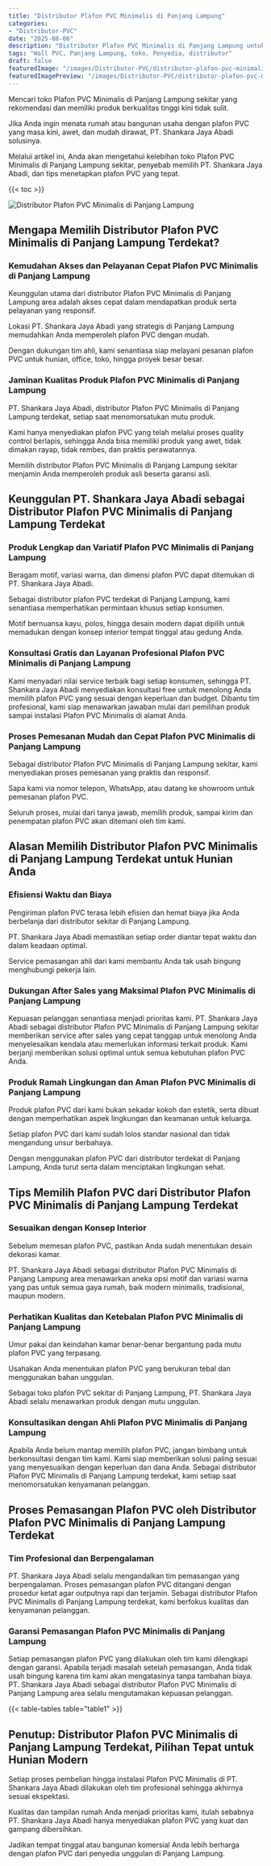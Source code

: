 ```yaml
---
title: "Distributor Plafon PVC Minimalis di Panjang Lampung"
categories:
- "Distributor-PVC"
date: "2025-08-06"
description: "Distributor Plafon PVC Minimalis di Panjang Lampung untuk hunian, kantor, dan gerai. Panel unggulan, pilihan motif, pilihan warna menarik, beserta servis pemasangan ditangani oleh teknisi berpengalaman dan jaminan resmi!|Jasa penjualan Plafon PVC Minimalis di Panjang Lampung untuk keperluan rumah, office, atau gerai, beserta material unggulan dan instalasi oleh tenaga ahli berpengalaman serta jaminan resmi.|Alternatif Plafon PVC Minimalis di Panjang Lampung yang terbukti bagi rumah, perkantoran, dan toko, bersama panel unggulan dan instalasi oleh tim ahli serta garansi resmi.|Penjualan Plafon PVC Minimalis di Panjang Lampung bagi rumah, kantor, serta toko, dengan panel berkualitas dan penempatan dikerjakan oleh tim berpengalaman, dilengkapi beserta garansi resmi.}"
tags: "Wall PVC, Panjang Lampung, toko, Penyedia, distributor"
draft: false
featuredImage: "/images/Distributor-PVC/distributor-plafon-pvc-minimalis-di-panjang-lampung.png"
featuredImagePreview: "/images/Distributor-PVC/distributor-plafon-pvc-minimalis-di-panjang-lampung.png"
---
```


Mencari toko Plafon PVC Minimalis di Panjang Lampung sekitar yang rekomendasi dan memiliki produk berkualitas tinggi kini tidak sulit.

Jika Anda ingin menata rumah atau bangunan usaha dengan plafon PVC yang masa kini, awet, dan mudah dirawat, PT. Shankara Jaya Abadi solusinya.

Melalui artikel ini, Anda akan mengetahui kelebihan toko Plafon PVC Minimalis di Panjang Lampung sekitar, penyebab memilih PT. Shankara Jaya Abadi, dan tips menetapkan plafon PVC yang tepat.

{{< toc >}}

![Distributor Plafon PVC Minimalis di Panjang Lampung](/images/Distributor-PVC/Distributor-Plafon-PVC-Minimalis-di-Panjang-Lampung.png)

## Mengapa Memilih Distributor Plafon PVC Minimalis di Panjang Lampung Terdekat?

### Kemudahan Akses dan Pelayanan Cepat Plafon PVC Minimalis di Panjang Lampung

Keunggulan utama dari distributor Plafon PVC Minimalis di Panjang Lampung area adalah akses cepat dalam mendapatkan produk serta pelayanan yang responsif.

Lokasi PT. Shankara Jaya Abadi yang strategis di Panjang Lampung memudahkan Anda memperoleh plafon PVC dengan mudah.

Dengan dukungan tim ahli, kami senantiasa siap melayani pesanan plafon PVC untuk hunian, office, toko, hingga proyek besar besar.

### Jaminan Kualitas Produk Plafon PVC Minimalis di Panjang Lampung

PT. Shankara Jaya Abadi, distributor Plafon PVC Minimalis di Panjang Lampung terdekat, setiap saat menomorsatukan mutu produk.

Kami hanya menyediakan plafon PVC yang telah melalui proses quality control berlapis, sehingga Anda bisa memiliki produk yang awet, tidak dimakan rayap, tidak rembes, dan praktis perawatannya.

Memilih distributor Plafon PVC Minimalis di Panjang Lampung sekitar menjamin Anda memperoleh produk asli beserta garansi asli.

## Keunggulan PT. Shankara Jaya Abadi sebagai Distributor Plafon PVC Minimalis di Panjang Lampung Terdekat

### Produk Lengkap dan Variatif Plafon PVC Minimalis di Panjang Lampung

Beragam motif, variasi warna, dan dimensi plafon PVC dapat ditemukan di PT. Shankara Jaya Abadi.

Sebagai distributor plafon PVC terdekat di Panjang Lampung, kami senantiasa memperhatikan permintaan khusus setiap konsumen.

Motif bernuansa kayu, polos, hingga desain modern dapat dipilih untuk memadukan dengan konsep interior tempat tinggal atau gedung Anda.

### Konsultasi Gratis dan Layanan Profesional Plafon PVC Minimalis di Panjang Lampung

Kami menyadari nilai service terbaik bagi setiap konsumen, sehingga PT. Shankara Jaya Abadi menyediakan konsultasi free untuk menolong Anda memilih plafon PVC yang sesuai dengan keperluan dan budget. Dibantu tim profesional, kami siap menawarkan jawaban mulai dari pemilihan produk sampai instalasi Plafon PVC Minimalis di alamat Anda.

### Proses Pemesanan Mudah dan Cepat Plafon PVC Minimalis di Panjang Lampung

Sebagai distributor Plafon PVC Minimalis di Panjang Lampung sekitar, kami menyediakan proses pemesanan yang praktis dan responsif.

Sapa kami via nomor telepon, WhatsApp, atau datang ke showroom untuk pemesanan plafon PVC.

Seluruh proses, mulai dari tanya jawab, memilih produk, sampai kirim dan penempatan plafon PVC akan ditemani oleh tim kami.

## Alasan Memilih Distributor Plafon PVC Minimalis di Panjang Lampung Terdekat untuk Hunian Anda

### Efisiensi Waktu dan Biaya

Pengiriman plafon PVC terasa lebih efisien dan hemat biaya jika Anda berbelanja dari distributor sekitar di Panjang Lampung.

PT. Shankara Jaya Abadi memastikan setiap order diantar tepat waktu dan dalam keadaan optimal.

Service pemasangan ahli dari kami membantu Anda tak usah bingung menghubungi pekerja lain.

### Dukungan After Sales yang Maksimal Plafon PVC Minimalis di Panjang Lampung

Kepuasan pelanggan senantiasa menjadi prioritas kami. PT. Shankara Jaya Abadi sebagai distributor Plafon PVC Minimalis di Panjang Lampung sekitar memberikan service after sales yang cepat tanggap untuk menolong Anda menyelesaikan kendala atau memerlukan informasi terkait produk. Kami berjanji memberikan solusi optimal untuk semua kebutuhan plafon PVC Anda.

### Produk Ramah Lingkungan dan Aman Plafon PVC Minimalis di Panjang Lampung

Produk plafon PVC dari kami bukan sekadar kokoh dan estetik, serta dibuat dengan memperhatikan aspek lingkungan dan keamanan untuk keluarga.

Setiap plafon PVC dari kami sudah lolos standar nasional dan tidak mengandung unsur berbahaya.

Dengan menggunakan plafon PVC dari distributor terdekat di Panjang Lampung, Anda turut serta dalam menciptakan lingkungan sehat.

## Tips Memilih Plafon PVC dari Distributor Plafon PVC Minimalis di Panjang Lampung Terdekat

### Sesuaikan dengan Konsep Interior

Sebelum memesan plafon PVC, pastikan Anda sudah menentukan desain dekorasi kamar.

PT. Shankara Jaya Abadi sebagai distributor Plafon PVC Minimalis di Panjang Lampung area menawarkan aneka opsi motif dan variasi warna yang pas untuk semua gaya rumah, baik modern minimalis, tradisional, maupun modern.

### Perhatikan Kualitas dan Ketebalan Plafon PVC Minimalis di Panjang Lampung

Umur pakai dan keindahan kamar benar-benar bergantung pada mutu plafon PVC yang terpasang.

Usahakan Anda menentukan plafon PVC yang berukuran tebal dan menggunakan bahan unggulan.

Sebagai toko plafon PVC sekitar di Panjang Lampung, PT. Shankara Jaya Abadi selalu menawarkan produk dengan mutu unggulan.

### Konsultasikan dengan Ahli Plafon PVC Minimalis di Panjang Lampung

Apabila Anda belum mantap memilih plafon PVC, jangan bimbang untuk berkonsultasi dengan tim kami. Kami siap memberikan solusi paling sesuai yang menyesuaikan dengan keperluan dan dana Anda. Sebagai distributor Plafon PVC Minimalis di Panjang Lampung terdekat, kami setiap saat menomorsatukan kenyamanan pelanggan.

## Proses Pemasangan Plafon PVC oleh Distributor Plafon PVC Minimalis di Panjang Lampung Terdekat

### Tim Profesional dan Berpengalaman

PT. Shankara Jaya Abadi selalu mengandalkan tim pemasangan yang berpengalaman. Proses pemasangan plafon PVC ditangani dengan prosedur ketat agar outputnya rapi dan terjamin. Sebagai distributor Plafon PVC Minimalis di Panjang Lampung terdekat, kami berfokus kualitas dan kenyamanan pelanggan.

### Garansi Pemasangan Plafon PVC Minimalis di Panjang Lampung

Setiap pemasangan plafon PVC yang dilakukan oleh tim kami dilengkapi dengan garansi. Apabila terjadi masalah setelah pemasangan, Anda tidak usah bingung karena tim kami akan mengatasinya tanpa tambahan biaya. PT. Shankara Jaya Abadi sebagai distributor Plafon PVC Minimalis di Panjang Lampung area selalu mengutamakan kepuasan pelanggan.

{{< table-tables table="table1" >}}

## Penutup: Distributor Plafon PVC Minimalis di Panjang Lampung Terdekat, Pilihan Tepat untuk Hunian Modern

Setiap proses pembelian hingga instalasi Plafon PVC Minimalis di PT. Shankara Jaya Abadi dilakukan oleh tim profesional sehingga akhirnya sesuai ekspektasi.

Kualitas dan tampilan rumah Anda menjadi prioritas kami, itulah sebabnya PT. Shankara Jaya Abadi hanya menyediakan plafon PVC yang kuat dan gampang dibersihkan.

Jadikan tempat tinggal atau bangunan komersial Anda lebih berharga dengan plafon PVC dari penyedia unggulan di Panjang Lampung.
